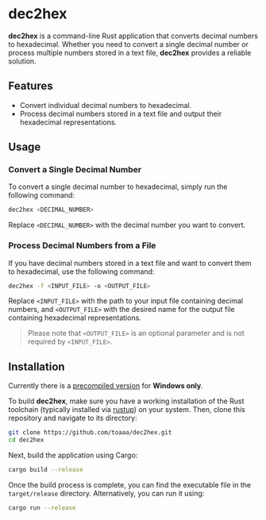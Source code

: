 # dec2hex

**dec2hex** is a command-line Rust application that converts decimal numbers to hexadecimal. Whether you need to convert a single decimal number or process multiple numbers stored in a text file, **dec2hex** provides a reliable solution.

## Features
- Convert individual decimal numbers to hexadecimal.
- Process decimal numbers stored in a text file and output their hexadecimal representations.

## Usage
### Convert a Single Decimal Number

To convert a single decimal number to hexadecimal, simply run the following command:
```sh
dec2hex <DECIMAL_NUMBER>
```

Replace `<DECIMAL_NUMBER>` with the decimal number you want to convert.

### Process Decimal Numbers from a File

If you have decimal numbers stored in a text file and want to convert them to hexadecimal, use the following command:
```sh
dec2hex -f <INPUT_FILE> -o <OUTPUT_FILE>
```

Replace `<INPUT_FILE>` with the path to your input file containing decimal numbers, and `<OUTPUT_FILE>` with the desired name for the output file containing hexadecimal representations.
> Please note that `<OUTPUT_FILE>` is an optional parameter and is not required by `<INPUT_FILE>`.

## Installation
Currently there is a [precompiled version](https://github.com/Toaaa/dec2hex/releases) for **Windows only**.

To build **dec2hex**, make sure you have a working installation of the Rust toolchain (typically installed via [rustup](https://rustup.rs/)) on your system. Then, clone this repository and navigate to its directory:
```sh
git clone https://github.com/toaaa/dec2hex.git
cd dec2hex
```

Next, build the application using Cargo:
```sh
cargo build --release
```
Once the build process is complete, you can find the executable file in the `target/release` directory.
Alternatively, you can run it using:
```sh
cargo run --release
```
